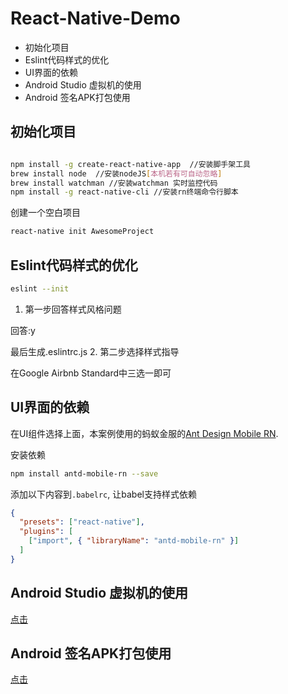 # React-Native-Demo

* 初始化项目
* Eslint代码样式的优化  
* UI界面的依赖
* Android Studio 虚拟机的使用
* Android 签名APK打包使用

## 初始化项目

```bash

npm install -g create-react-native-app  //安装脚手架工具
brew install node  //安装nodeJS[本机若有可自动忽略]
brew install watchman //安装watchman 实时监控代码
npm install -g react-native-cli //安装rn终端命令行脚本
```

创建一个空白项目

```bash
react-native init AwesomeProject
```

## Eslint代码样式的优化

```bash
eslint --init
```

1. 第一步回答样式风格问题

回答:y

最后生成.eslintrc.js
2. 第二步选择样式指导

在Google Airbnb Standard中三选一即可


## UI界面的依赖

在UI组件选择上面，本案例使用的蚂蚁金服的[Ant Design Mobile RN](https://rn.mobile.ant.design/index-cn).

安装依赖
    
```bash
npm install antd-mobile-rn --save
```

添加以下内容到`.babelrc`, 让babel支持样式依赖

```json
{
  "presets": ["react-native"],
  "plugins": [
    ["import", { "libraryName": "antd-mobile-rn" }] 
  ]
}
```
## Android Studio 虚拟机的使用
[点击](https://www.yuque.com/quezizhang/fntli1/pq5gom)

## Android 签名APK打包使用
[点击](https://www.yuque.com/quezizhang/fntli1/fyp7ei)


